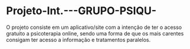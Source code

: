 # Projeto-Int.---GRUPO-PSIQU-
O projeto consiste em um aplicativo/site com a intenção de ter o acesso gratuito a psicoterapia online, sendo uma forma de que os mais carentes consigam ter acesso a informação e tratamentos paralelos.
